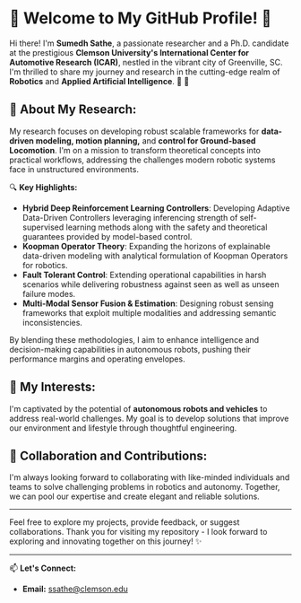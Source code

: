 # 🌟 Welcome to My GitHub Profile! 🌟

Hi there! I'm **Sumedh Sathe**, a passionate researcher and a Ph.D. candidate at the prestigious **Clemson University's International Center for Automotive Research (ICAR)**, nestled in the vibrant city of Greenville, SC. I'm thrilled to share my journey and research in the cutting-edge realm of **Robotics** and **Applied Artificial Intelligence**. 🚗 :robot:

## 🚀 About My Research:
My research focuses on developing robust scalable frameworks for **data-driven modeling, motion planning,** and **control for Ground-based Locomotion**. I'm on a mission to transform theoretical concepts into practical workflows, addressing the challenges modern robotic systems face in unstructured environments.

🔍 **Key Highlights:**
- **Hybrid Deep Reinforcement Learning Controllers**: Developing Adaptive Data-Driven Controllers leveraging inferencing strength of self-supervised learning methods along with the safety and theoretical guarantees provided by model-based control.
- **Koopman Operator Theory**: Expanding the horizons of explainable data-driven modeling with analytical formulation of Koopman Operators for robotics.
- **Fault Tolerant Control**: Extending operational capabilities in harsh scenarios while delivering robustness against seen as well as unseen failure modes.
- **Multi-Modal Sensor Fusion & Estimation**: Designing robust sensing frameworks that exploit multiple modalities and addressing semantic inconsistencies.

By blending these methodologies, I aim to enhance intelligence and decision-making capabilities in autonomous robots, pushing their performance margins and operating envelopes.

## 🌱 My Interests:
I'm captivated by the potential of **autonomous robots and vehicles** to address real-world challenges. My goal is to develop solutions that improve our environment and lifestyle through thoughtful engineering.

## 🤝 Collaboration and Contributions:
I'm always looking forward to collaborating with like-minded individuals and teams to solve challenging problems in robotics and autonomy. Together, we can pool our expertise and create elegant and reliable solutions.


---

Feel free to explore my projects, provide feedback, or suggest collaborations. Thank you for visiting my repository - I look forward to exploring and innovating together on this journey! ✨

---

📫 **Let's Connect:**

- **Email:** [ssathe@clemson.edu](mailto:ssathe@clemson.edu)



<!--

Here are some ideas to get you started:

- 🔭 I’m currently working on ...
- 🌱 I’m currently learning ...
- 👯 I’m looking to collaborate on ...
- 🤔 I’m looking for help with ...
- 💬 Ask me about ...
- 📫 How to reach me: ...
- 😄 Pronouns: ...
- ⚡ Fun fact: ...
-->
